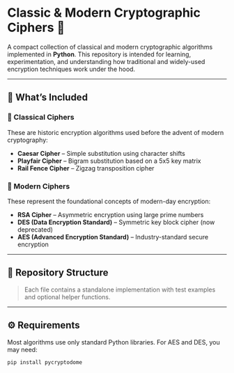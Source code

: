 # Classic & Modern Cryptographic Ciphers 🔐

A compact collection of classical and modern cryptographic algorithms implemented in **Python**. This repository is intended for learning, experimentation, and understanding how traditional and widely-used encryption techniques work under the hood.

---

## 🧠 What’s Included

### 🔸 Classical Ciphers
These are historic encryption algorithms used before the advent of modern cryptography:
- **Caesar Cipher** – Simple substitution using character shifts
- **Playfair Cipher** – Bigram substitution based on a 5x5 key matrix
- **Rail Fence Cipher** – Zigzag transposition cipher

### 🔹 Modern Ciphers
These represent the foundational concepts of modern-day encryption:
- **RSA Cipher** – Asymmetric encryption using large prime numbers
- **DES (Data Encryption Standard)** – Symmetric key block cipher (now deprecated)
- **AES (Advanced Encryption Standard)** – Industry-standard secure encryption

---

## 📁 Repository Structure


> Each file contains a standalone implementation with test examples and optional helper functions.

---

## ⚙️ Requirements

Most algorithms use only standard Python libraries. For AES and DES, you may need:

```bash
pip install pycryptodome

